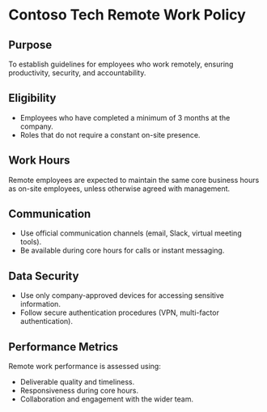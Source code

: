 # Contoso Tech Remote Work Policy

## Purpose
To establish guidelines for employees who work remotely, ensuring productivity, security, and accountability.

## Eligibility
- Employees who have completed a minimum of 3 months at the company.
- Roles that do not require a constant on-site presence.

## Work Hours
Remote employees are expected to maintain the same core business hours as on-site employees, unless otherwise agreed with management.

## Communication
- Use official communication channels (email, Slack, virtual meeting tools).
- Be available during core hours for calls or instant messaging.

## Data Security
- Use only company-approved devices for accessing sensitive information.
- Follow secure authentication procedures (VPN, multi-factor authentication).

## Performance Metrics
Remote work performance is assessed using:
- Deliverable quality and timeliness.
- Responsiveness during core hours.
- Collaboration and engagement with the wider team.